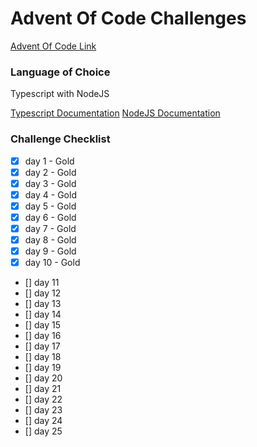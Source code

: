 # Advent Of Code Challenges

[Advent Of Code Link](https://adventofcode.com/)

### Language of Choice

Typescript with NodeJS

[Typescript Documentation](https://www.typescriptlang.org/docs/)
[NodeJS Documentation](https://nodejs.org/en/docs/)

### Challenge Checklist

- [x] day 1 - Gold
- [x] day 2 - Gold
- [x] day 3 - Gold
- [x] day 4 - Gold
- [x] day 5 - Gold
- [x] day 6 - Gold
- [x] day 7 - Gold
- [x] day 8 - Gold
- [x] day 9 - Gold
- [x] day 10 - Gold
- [] day 11
- [] day 12
- [] day 13
- [] day 14
- [] day 15
- [] day 16
- [] day 17
- [] day 18
- [] day 19
- [] day 20
- [] day 21
- [] day 22
- [] day 23
- [] day 24
- [] day 25

